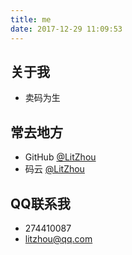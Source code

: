 ```yaml
---
title: me
date: 2017-12-29 11:09:53
---
```


## 关于我
- 卖码为生
## 常去地方
- GitHub [@LitZhou](https://github.com/litzhou)
- 码云 [@LitZhou](https://gitee.com/zhougaojun)
## QQ联系我
- 274410087
- litzhou@qq.com
